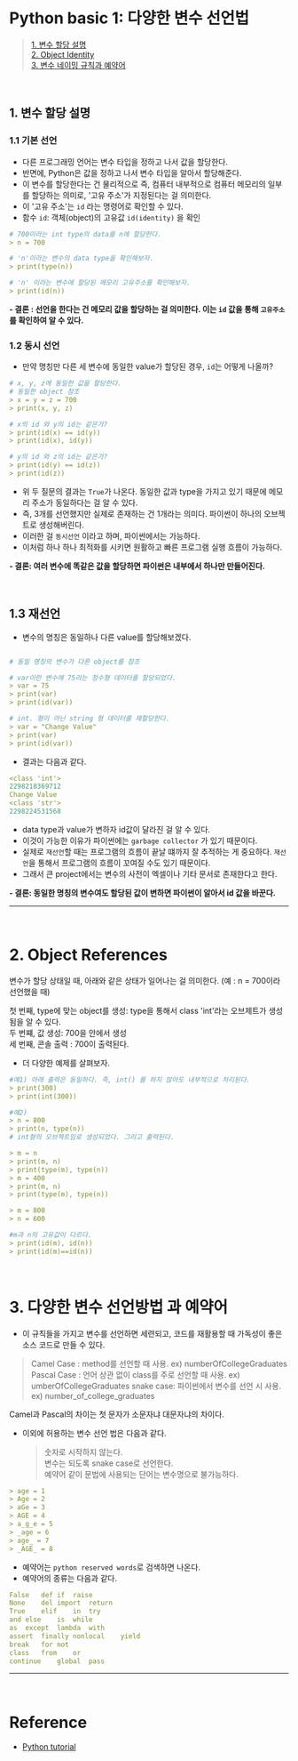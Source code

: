 # Python basic 1: 다양한 변수 선언법

> [1. 변수 할당 설명](##-1-변수-할당-설명)  
> [2. Object Identity](##-2-Object-References)  
> [3. 변수 네이밍 규칙과 예약어](##-3-다양한-변수-선언방법-과-예약어)  


<br>

## 1. 변수 할당 설명

### 1.1 기본 선언

- 다른 프로그래밍 언어는 변수 타입을 정하고 나서 값을 할당한다.
- 반면에, Python은 값을 정하고 나서 변수 타입을 알아서 할당해준다.
- 이 변수를 할당한다는 건 물리적으로 즉, 컴퓨터 내부적으로 컴퓨터 메모리의 일부를 할당하는 의미로, '고유 주소'가 지정된다는 걸 의미한다.
- 이 '고유 주소'는 `id` 라는 명령어로 확인할 수 있다.
- 함수 `id`: 객체(object)의 고유값 `id(identity)` 을 확인

```yml
# 700이라는 int type의 data를 n에 할당한다.
> n = 700

# 'n'이라는 변수의 data type을 확인해보자.
> print(type(n))

# 'n' 이라는 변수에 할당된 메모리 고유주소를 확인해보자.
> print(id(n))

```

**- 결론 : 선언을 한다는 건 메모리 값을 할당하는 걸 의미한다. 이는 `id` 값을 통해 `고유주소`를 확인하여 알 수 있다.**

### 1.2 동시 선언

- 만약 명칭만 다른 세 변수에 동일한 value가 할당된 경우, `id`는 어떻게 나올까?

```yml
# x, y, z에 동일한 값을 할당한다.
# 동일한 object 참조
> x = y = z = 700
> print(x, y, z)

# x의 id 와 y의 id는 같은가?
> print(id(x) == id(y))
> print(id(x), id(y))

# y의 id 와 z의 id는 같은가?
> print(id(y) == id(z))
> print(id(z))

```

- 위 두 질문의 결과는 `True`가 나온다. 동일한 값과 type을 가지고 있기 때문에 메모리 주소가 동일하다는 걸 알 수 있다.
- 즉, 3개를 선언했지만 실제로 존재하는 건 1개라는 의미다. 파이썬이 하나의 오브젝트로 생성해버린다.
- 이러한 걸 `동시선언` 이라고 하며, 파이썬에서는 가능하다.
- 이처럼 하나 하나 최적화를 시키면 원활하고 빠른 프로그램 실행 흐름이 가능하다.

**- 결론: 여러 변수에 똑같은 값을 할당하면 파이썬은 내부에서 하나만 만들어진다.**

<br>

## 1.3 재선언

- 변수의 명칭은 동일하나 다른 value를 할당해보겠다.

```yml

# 동일 명칭의 변수가 다른 object를 참조

# var이란 변수에 75라는 정수형 데이터를 할당되었다.
> var = 75
> print(var)
> print(id(var))

# int. 형이 아닌 string 형 데이터를 재할당한다.
> var = "Change Value"
> print(var)
> print(id(var))

```

- 결과는 다음과 같다.

```yml
<class 'int'>
2298218369712
Change Value
<class 'str'>
2298224531568
```

- data type과 value가 변하자 id값이 달라진 걸 알 수 있다.
- 이것이 가능한 이유가 파이썬에는 `garbage collector` 가 있기 때문이다.
- 실제로 `재선언`할 때는 프로그램의 흐름이 끝날 떄까지 잘 추적하는 게 중요하다. `재선언`을 통해서 프로그램의 흐름이 꼬여질 수도 있기 때문이다.
- 그래서 큰 project에서는 변수의 사전이 엑셀이나 기타 문서로 존재한다고 한다.

**- 결론: 동일한 명칭의 변수여도 할당된 값이 변하면 파이썬이 알아서 id 값을 바꾼다.**

---

<br>

# 2. Object References

변수가 할당 상태일 때, 아래와 같은 상태가 일어나는 걸 의미한다. (예 : n = 700이라 선언했을 때)

첫 번째, type에 맞는 object를 생성: type을 통해서 class 'int'라는 오브제트가 생성됨을 알 수 있다.  
두 번쨰, 값 생성: 700을 안에서 생성  
세 번째, 콘솔 출력 : 700이 출력된다.

- 더 다양한 예제를 살펴보자.

```yml
#예1) 아래 출력은 동일하다. 즉, int() 를 하지 않아도 내부적으로 처리된다.
> print(300)
> print(int(300))

#예2)
> n = 800
> print(n, type(n))
# int형의 오브젝트임로 생성되었다. 그리고 출력된다.

> m = n
> print(m, n)
> print(type(m), type(n))
> m = 400
> print(m, n)
> print(type(m), type(n))

> m = 800
> n = 600

#m과 n의 고유값이 다르다.
> print(id(m), id(n))
> print(id(m)==id(n))

```

<br>

# 3. 다양한 변수 선언방법 과 예약어

- 이 규칙들을 가지고 변수를 선언하면 세련되고, 코드를 재활용할 때 가독성이 좋은 소스 코드로 만들 수 있다.

> Camel Case : method를 선언할 때 사용. ex) numberOfCollegeGraduates
> Pascal Case : 언어 상관 없이 class를 주로 선언할 때 사용. ex) umberOfCollegeGraduates
> snake case: 파이썬에서 변수를 선언 시 사용. ex) number_of_college_graduates

Camel과 Pascal의 차이는 첫 문자가 소문자냐 대문자냐의 차이다.

- 이외에 허용하는 변수 선언 법은 다음과 같다.
  > 숫자로 시작하지 않는다.  
  > 변수는 되도록 snake case로 선언한다.  
  > 예약어 같이 문법에 사용되는 단어는 변수명으로 불가능하다.

```yml
> age = 1
> Age = 2
> aGe = 3
> AGE = 4
> a_g_e = 5
> _age = 6
> age_ = 7
> _AGE_ = 8
```

- 예약어는 `python reserved words`로 검색하면 나온다.
- 예약어의 종류는 다음과 같다.

```yml
False	def	if	raise
None	del	import	return
True	elif	in	try
and	else	is	while
as	except	lambda	with
assert	finally	nonlocal	yield
break	for	not
class	from	or
continue	global	pass
```

---

<br>

# Reference

- [Python tutorial](https://python-course.eu/python-tutorial/data-types-and-variables.php)
